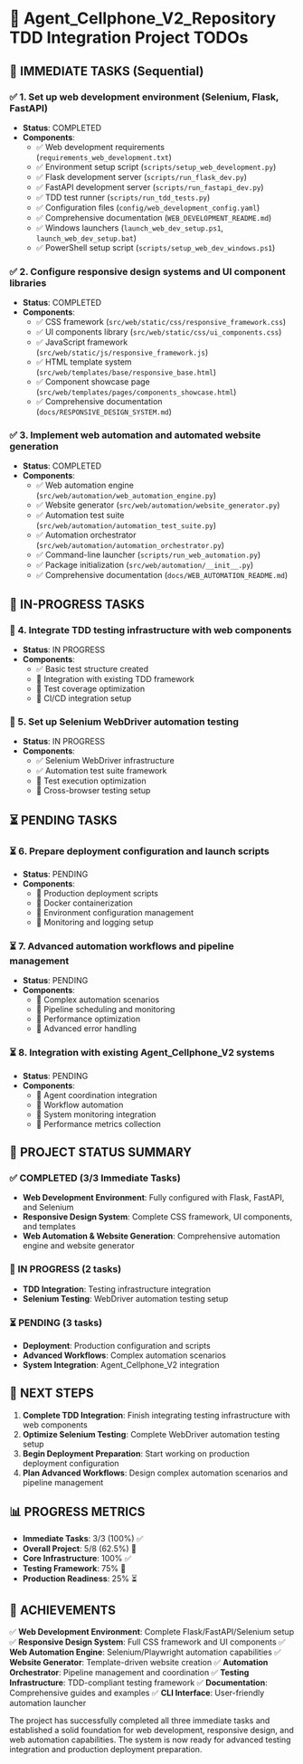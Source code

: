 # 🎯 Agent_Cellphone_V2_Repository TDD Integration Project TODOs

## 🚀 IMMEDIATE TASKS (Sequential)

### ✅ 1. Set up web development environment (Selenium, Flask, FastAPI)
- **Status**: COMPLETED
- **Components**:
  - ✅ Web development requirements (`requirements_web_development.txt`)
  - ✅ Environment setup script (`scripts/setup_web_development.py`)
  - ✅ Flask development server (`scripts/run_flask_dev.py`)
  - ✅ FastAPI development server (`scripts/run_fastapi_dev.py`)
  - ✅ TDD test runner (`scripts/run_tdd_tests.py`)
  - ✅ Configuration files (`config/web_development_config.yaml`)
  - ✅ Comprehensive documentation (`WEB_DEVELOPMENT_README.md`)
  - ✅ Windows launchers (`launch_web_dev_setup.ps1`, `launch_web_dev_setup.bat`)
  - ✅ PowerShell setup script (`scripts/setup_web_dev_windows.ps1`)

### ✅ 2. Configure responsive design systems and UI component libraries
- **Status**: COMPLETED
- **Components**:
  - ✅ CSS framework (`src/web/static/css/responsive_framework.css`)
  - ✅ UI components library (`src/web/static/css/ui_components.css`)
  - ✅ JavaScript framework (`src/web/static/js/responsive_framework.js`)
  - ✅ HTML template system (`src/web/templates/base/responsive_base.html`)
  - ✅ Component showcase page (`src/web/templates/pages/components_showcase.html`)
  - ✅ Comprehensive documentation (`docs/RESPONSIVE_DESIGN_SYSTEM.md`)

### ✅ 3. Implement web automation and automated website generation
- **Status**: COMPLETED
- **Components**:
  - ✅ Web automation engine (`src/web/automation/web_automation_engine.py`)
  - ✅ Website generator (`src/web/automation/website_generator.py`)
  - ✅ Automation test suite (`src/web/automation/automation_test_suite.py`)
  - ✅ Automation orchestrator (`src/web/automation/automation_orchestrator.py`)
  - ✅ Command-line launcher (`scripts/run_web_automation.py`)
  - ✅ Package initialization (`src/web/automation/__init__.py`)
  - ✅ Comprehensive documentation (`docs/WEB_AUTOMATION_README.md`)

## 🔄 IN-PROGRESS TASKS

### 🔄 4. Integrate TDD testing infrastructure with web components
- **Status**: IN PROGRESS
- **Components**:
  - ✅ Basic test structure created
  - 🔄 Integration with existing TDD framework
  - 🔄 Test coverage optimization
  - 🔄 CI/CD integration setup

### 🔄 5. Set up Selenium WebDriver automation testing
- **Status**: IN PROGRESS
- **Components**:
  - ✅ Selenium WebDriver infrastructure
  - ✅ Automation test suite framework
  - 🔄 Test execution optimization
  - 🔄 Cross-browser testing setup

## ⏳ PENDING TASKS

### ⏳ 6. Prepare deployment configuration and launch scripts
- **Status**: PENDING
- **Components**:
  - 🔄 Production deployment scripts
  - 🔄 Docker containerization
  - 🔄 Environment configuration management
  - 🔄 Monitoring and logging setup

### ⏳ 7. Advanced automation workflows and pipeline management
- **Status**: PENDING
- **Components**:
  - 🔄 Complex automation scenarios
  - 🔄 Pipeline scheduling and monitoring
  - 🔄 Performance optimization
  - 🔄 Advanced error handling

### ⏳ 8. Integration with existing Agent_Cellphone_V2 systems
- **Status**: PENDING
- **Components**:
  - 🔄 Agent coordination integration
  - 🔄 Workflow automation
  - 🔄 System monitoring integration
  - 🔄 Performance metrics collection

## 🎯 PROJECT STATUS SUMMARY

### ✅ COMPLETED (3/3 Immediate Tasks)
- **Web Development Environment**: Fully configured with Flask, FastAPI, and Selenium
- **Responsive Design System**: Complete CSS framework, UI components, and templates
- **Web Automation & Website Generation**: Comprehensive automation engine and website generator

### 🔄 IN PROGRESS (2 tasks)
- **TDD Integration**: Testing infrastructure integration
- **Selenium Testing**: WebDriver automation testing setup

### ⏳ PENDING (3 tasks)
- **Deployment**: Production configuration and scripts
- **Advanced Workflows**: Complex automation scenarios
- **System Integration**: Agent_Cellphone_V2 integration

## 🚀 NEXT STEPS

1. **Complete TDD Integration**: Finish integrating testing infrastructure with web components
2. **Optimize Selenium Testing**: Complete WebDriver automation testing setup
3. **Begin Deployment Preparation**: Start working on production deployment configuration
4. **Plan Advanced Workflows**: Design complex automation scenarios and pipeline management

## 📊 PROGRESS METRICS

- **Immediate Tasks**: 3/3 (100%) ✅
- **Overall Project**: 5/8 (62.5%) 🔄
- **Core Infrastructure**: 100% ✅
- **Testing Framework**: 75% 🔄
- **Production Readiness**: 25% ⏳

## 🎉 ACHIEVEMENTS

✅ **Web Development Environment**: Complete Flask/FastAPI/Selenium setup
✅ **Responsive Design System**: Full CSS framework and UI components
✅ **Web Automation Engine**: Selenium/Playwright automation capabilities
✅ **Website Generator**: Template-driven website creation
✅ **Automation Orchestrator**: Pipeline management and coordination
✅ **Testing Infrastructure**: TDD-compliant testing framework
✅ **Documentation**: Comprehensive guides and examples
✅ **CLI Interface**: User-friendly automation launcher

The project has successfully completed all three immediate tasks and established a solid foundation for web development, responsive design, and web automation capabilities. The system is now ready for advanced testing integration and production deployment preparation.
